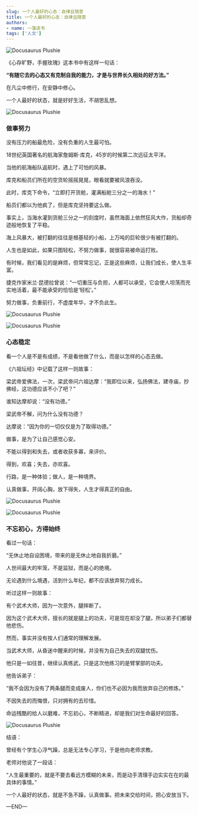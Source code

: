 ```yaml
---
slug: 一个人最好的心态：自律且随意
title: 一个人最好的心态：自律且随意
authors: 
- name: 一藻读书
tags: ['人文']
---
```


![Docusaurus Plushie](./0.webp)

《心存旷野，手握玫瑰》这本书中有这样一句话：

**“有随它去的心态又有克制自我的能力，才是与世界长久相处的好方法。”**

在凡尘中修行，在安静中修心。

一个人最好的状态，就是好好生活，不胡思乱想。

![Docusaurus Plushie](./1.webp)


<div style={{textAlign: 'center', color: '#FF8C00'}}>  
  <h3>做事努力</h3>
</div>

没有压力的船最危险，没有负重的人生最可怕。

18世纪英国著名的航海家詹姆斯·库克，45岁的时候第二次远征太平洋。

当他的航海船队返航时，遇上了可怕的风暴。

库克和船员们所在的空货轮摇摇晃晃，眼看就要被风浪吞没。

此时，库克下命令，“立即打开货舱，灌满船舱三分之一的海水！”

船员们都以为他疯了，但是库克坚持要这么做。

事实上，当海水灌到货舱三分之一的刻度时，虽然海面上依然狂风大作，货船却奇迹般地恢复了平稳。

海上风暴大，被打翻的往往是根基轻的小船，上万吨的巨轮很少有被打翻的。

人生也是如此，如果只图轻松，不努力做事，就很容易被命运打败。

有时候，我们看见的是麻烦，但常常忘记，正是这些麻烦，让我们成长，使人生丰富。

捷克作家米兰·昆德拉曾说：“一切重压与负担，人都可以承受，它会使人坦荡而充实地活着，最不能承受的恰恰是‘轻松’。”

努力做事，负重前行，不虚度年华，才不负此生。

![Docusaurus Plushie](./1.1.webp)


![Docusaurus Plushie](./2.webp)


<div style={{textAlign: 'center', color: '#FF8C00'}}>  
  <h3>心态稳定</h3>
</div>

看一个人是不是有成绩，不是看他做了什么，而是以怎样的心态去做。

《六祖坛经》中记载了这样一则故事：

梁武帝爱佛法，一次，梁武帝问六祖达摩：“我即位以来，弘扬佛法，建寺庙，抄佛经，这功德应该不小了吧？”

谁知达摩却说：“没有功德。”

梁武帝不解，问为什么没有功德？

达摩说：“因为你的一切仅仅是为了取得功德。”

做事，是为了让自己感觉心安。

不能以得到和失去，或者收获多寡，来评价。

得到，欢喜；失去，亦欢喜。

行路，是一种体验；做人，是一种境界。

认真做事，开阔心胸，放下得失，人生才得真正的自由。

![Docusaurus Plushie](./2.1.webp)


![Docusaurus Plushie](./3.webp)


<div style={{textAlign: 'center', color: '#FF8C00'}}>  
  <h3>不忘初心，方得始终</h3>
</div>

看过一句话：

“无休止地自设困境，带来的是无休止地自我折磨。”

人世间最大的牢笼，不是监狱，而是心的绝境。

无论遇到什么境遇，活到什么年纪，都不应该放弃努力成长。

听过这样一则故事：

有个武术大师，因为一次意外，腿摔断了。

因为这个武术大师，擅长的就是腿上的功夫，可是现在却没了腿，所以弟子们都替他悲伤。

然而，事实并没有按人们通常的理解发展。

当武术大师，从昏迷中醒来的时候，并没有为自己失去的双腿忧伤。

他只是一如往昔，继续认真练武，只是这次他练习的是臂掌部的功夫。

他告诉弟子：

“我不会因为没有了两条腿而变成废人，你们也不必因为我而放弃自己的修炼。”

不因失去的而悔恨，只对拥有的去珍惜。

命运残酷的给人以磨难，不忘初心，不断精进，却是我们对生命最好的回答。

![Docusaurus Plushie](./3.1.webp)

结语：

曾经有个学生心浮气躁，总是无法专心学习，于是他向老师求教。

老师对他说了一段话：

“人生最重要的，就是不要去看远方模糊的未来，而是动手清理手边实实在在的最具体的事情。”

一个人最好的状态，就是不急不躁，认真做事。把未来交给时间，把心安放当下。

—END—